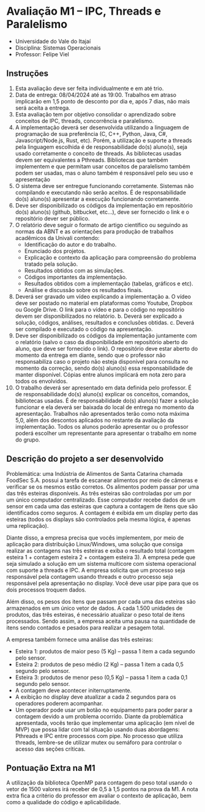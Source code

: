 # Avaliação M1 – IPC, Threads e Paralelismo

- Universidade do Vale do Itajaí
- Disciplina: Sistemas Operacionais
- Professor: Felipe Viel

## Instruções
1. Esta avaliação deve ser feita individualmente e em até trio.
2. Data de entrega: 08/04/2024 até as 19:00. Trabalhos em atraso implicarão em 1,5 ponto de
desconto por dia e, após 7 dias, não mais será aceita a entrega.
3. Esta avaliação tem por objetivo consolidar o aprendizado sobre conceitos de IPC, threads,
concorrência e paralelismo.
4. A implementação deverá ser desenvolvida utilizando a linguagem de programação de sua
preferência (C, C++, Python, Java, C#, Javascript/Node.js, Rust, etc). Porém, a utilização e
suporte a threads pela linguagem escolhida é de responsabilidade do(s) aluno(s), seja usado
corretamente o conceito de threads. As bibliotecas usadas devem ser equivalentes a Pthreads.
Bibliotecas que também implementem e que permitam usar conceitos de paralelismo também
podem ser usadas, mas o aluno também é responsável pelo seu uso e apresentação
5. O sistema deve ser entregue funcionando corretamente. Sistemas não compilando e executando
não serão aceitos. É de responsabilidade do(s) aluno(s) apresentar a execução funcionando
corretamente.
6. Deve ser disponibilizado os códigos da implementação em repositório do(s) aluno(s) (github,
bitbucket, etc...), deve ser fornecido o link e o repositório dever ser público.
7. O relatório deve seguir o formato de artigo científico ou seguindo as normas da ABNT e as
orientações para produção de trabalhos acadêmicos da Univali contendo:
   - Identificação do autor e do trabalho.
   - Enunciado dos projetos.
   - Explicação e contexto da aplicação para compreensão do problema tratado pela solução.
   - Resultados obtidos com as simulações.
   - Códigos importantes da implementação.
   - Resultados obtidos com a implementação (tabelas, gráficos e etc).
   - Análise e discussão sobre os resultados finais.
8. Deverá ser gravado um vídeo explicando a implementação
a. O vídeo deve ser postado no material em plataformas como Youtube, Dropbox ou Google
Drive. O link para o vídeo e para o código no repositório devem ser disponibilizados no
relatório.
b. Deverá ser explicado a solução, códigos, análises, resultados e conclusões obtidas.
c. Deverá ser compilado e executado o código na apresentação.
9. Deve ser disponibilizado os códigos da implementação juntamente com o relatório (salvo o caso
da disponibilidade em repositório aberto do aluno, que deve ser fornecido o link). O repositório
deve estar aberto do momento da entrega em diante, sendo que o professor não responsabiliza
caso o projeto não esteja disponível para consulta no momento da correção, sendo do(s) aluno(s)
essa responsabilidade de manter disponível. Cópias entre alunos implicará em nota zero para
todos os envolvidos.
10. O trabalho deverá ser apresentado em data definida pelo professor. É de responsabilidade do(s)
aluno(s) explicar os conceitos, comandos, bibliotecas usadas. É de responsabilidade do(s)
aluno(s) fazer a solução funcionar e ela deverá ser baixada do local de entrega no momento da
apresentação. Trabalhos não apresentados terão como nota máxima 5,0, além dos descontos
aplicados no restante da avaliação da implementação. Todos os alunos poderão apresentar ou
o professor poderá escolher um representante para apresentar o trabalho em nome do grupo.

## Descrição do projeto a ser desenvolvido
Problemática: uma Indústria de Alimentos de Santa Catarina chamada FoodSec S.A. possui a
tarefa de escanear alimentos por meio de câmeras e verificar se os mesmos estão corretos. Os
alimentos podem passar por uma das três esteiras disponíveis. As três esteiras são controladas
por um por um único computador centralizado. Esse computador recebe dados de um sensor
em cada uma das esteiras que captura a contagem de itens que são identificados como
seguros. A contagem é exibida em um display perto das esteiras (todos os displays são
controlados pela mesma lógica, é apenas uma replicação).

Diante disso, a empresa precisa que vocês implementem, por meio de aplicação para
distribuição Linux/Windows, uma solução que consiga realizar as contagens nas três esteiras e
exiba o resultado total (contagem esteira 1 + contagem esteira 2 + contagem esteira 3). A
empresa pede que seja simulado a solução em um sistema multicore com sistema operacional
com suporte a threads e IPC. A empresa solicita que um processo seja responsável pela
contagem usando threads e outro processo seja responsável pela apresentação no display.
Você deve usar pipe para que os dois processos troquem dados.

Além disso, os pesos dos itens que passam por cada uma das esteiras são armazenados em
um único vetor de dados. A cada 1.500 unidades de produtos, das três esteiras, é necessário
atualizar o peso total de itens processados. Sendo assim, a empresa aceita uma pausa na
quantidade de itens sendo contados e pesados para realizar a pesagem total.

A empresa também fornece uma análise das três esteiras:
- Esteira 1: produtos de maior peso (5 Kg) – passa 1 item a cada segundo pelo sensor.
- Esteira 2: produtos de peso médio (2 Kg) – passa 1 item a cada 0,5 segundo pelo sensor.
- Esteira 3: produtos de menor peso (0,5 Kg) – passa 1 item a cada 0,1 segundo pelo
sensor.
- A contagem deve acontecer initerruptamente.
- A exibição no display deve atualizar a cada 2 segundos para os operadores poderem
acompanhar.
- Um operador pode usar um botão no equipamento para poder parar a contagem devido
a um problema ocorrido.
Diante da problemática apresentada, vocês terão que implementar uma aplicação (em nível de
MVP) que possa lidar com tal situação usando duas abordagens: Pthreads e IPC entre
processos com pipe. No processo que utiliza threads, lembre-se de utilizar mutex ou semáforo
para controlar o acesso das seções críticas.

## Pontuação Extra na M1
A utilização da biblioteca OpenMP para contagem do peso total usando o vetor de 1500 valores
irá receber de 0,5 à 1,5 pontos na prova da M1. A nota extra fica a critério do professor em
avaliar o contexto de aplicação, bem como a qualidade do código e aplicabilidade.
